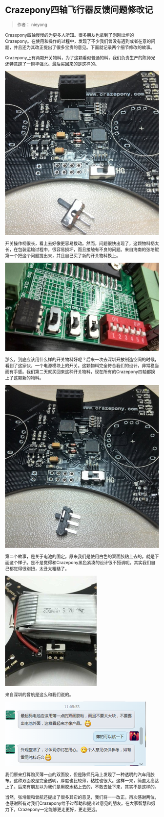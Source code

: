 #  Crazepony四轴飞行器反馈问题修改记
> 作者： nieyong

Crazepony四轴慢慢的为更多人所知。很多朋友也拿到了刚刚出炉的Crazepony。在使用和操作的过程中，发现了不少我们曾没有遇到或者在意的问题，并且还为其改正提出了很多宝贵的意见。下面就记录两个细节修改的故事。

Crazepony上有两颗开关物料，为了这颗看似普通的料，我们负责生产的陈师兄还特意跑了一趟华强北。最后买回来的是这样的。

![](/assets/img/post-7-2.jpg)

开关操作柄很长，看上去好像更容易拨动。然而，问题很快出现了，这颗物料柄太长，在包装运输过程中，很容易损坏，而且接触有不良的问题。来自海南的张培鲲第一个把这个问题提出来，并且自己买了新的开关物料换上。

![](/assets/img/post-7-3.jpg)

那么，到底应该用什么样的开关物料好呢？后来一次去深圳开放制造空间的时候，看到了这家伙，一个电源模块上的开关。这颗物料完全符合我们的设计，非常稳当而有手感。我们第二天就买回来这种开关物料，现在所有的Crazepony四轴都换上了这颗新的物料。

![](/assets/img/post-7-1.jpg)

第二个故事，是关于电池的固定。原来我们是使用白色的双面胶粘上去的。就是下面这个样子。是不是觉得和Crazepony黑色紧凑的设计很不搭调呢。其实我们自己都觉得很别扭，太丑太粗糙了。

![](/assets/img/assemble-5.jpg)

来自深圳的曾航是这么和我们说的。

![](/assets/img/post-7-4.png)

我们原来打算购买薄一点的双面胶，但是陈师兄马上发现了一种透明的汽车用胶布。这种双面胶是完全透明，厚度也比较薄，粘性也很大。这样一来，简直太高达上了。后来有朋友以为我们是用胶水粘上去的，不敢去扯下来，其实不是这样的。


当然，张培鲲和曾航还提出了很多其它的意见，我们将一一改正。再次感谢两位，也感谢所有对我们Crazepony给予过帮助和提出过意见的朋友。在大家智慧和努力下，Crazepony一定能够更走更好，更走更远。


